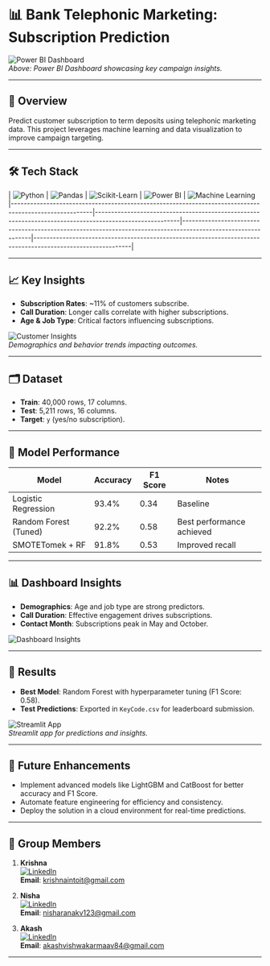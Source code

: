 # **📊 Bank Telephonic Marketing: Subscription Prediction**

![Power BI Dashboard](images/dashboard_overview.png)  
*Above: Power BI Dashboard showcasing key campaign insights.*

---

## **🔗 Overview**
Predict customer subscription to term deposits using telephonic marketing data. This project leverages machine learning and data visualization to improve campaign targeting.

---

## **🛠 Tech Stack**

| ![Python](https://img.shields.io/badge/Python-3776AB?style=for-the-badge&logo=python&logoColor=white) | ![Pandas](https://img.shields.io/badge/Pandas-150458?style=for-the-badge&logo=pandas&logoColor=white) | ![Scikit-Learn](https://img.shields.io/badge/Scikit--Learn-F7931E?style=for-the-badge&logo=scikit-learn&logoColor=white) | ![Power BI](https://img.shields.io/badge/Power_BI-F2C811?style=for-the-badge&logo=power-bi&logoColor=black) | ![Machine Learning](https://img.shields.io/badge/Machine%20Learning-FF6F61?style=for-the-badge&logo=appveyor&logoColor=white) 
|-------------------------------------------------------------------------------------------------------|--------------------------------------------------------------------------------------------------------|-------------------------------------------------------------------------------------------------------------|------------------------------------------------------------------------------------------------------------|

---

## **📈 Key Insights**
- **Subscription Rates**: ~11% of customers subscribe.
- **Call Duration**: Longer calls correlate with higher subscriptions.
- **Age & Job Type**: Critical factors influencing subscriptions.

![Customer Insights](images/customer_insights.png)  
*Demographics and behavior trends impacting outcomes.*

---

## **🗂 Dataset**
- **Train**: 40,000 rows, 17 columns.
- **Test**: 5,211 rows, 16 columns.
- **Target**: `y` (yes/no subscription).

---

## **🤖 Model Performance**

| **Model**           | **Accuracy** | **F1 Score** | **Notes**                 |
|----------------------|--------------|--------------|---------------------------|
| Logistic Regression  | 93.4%        | 0.34         | Baseline                  |
| Random Forest (Tuned)| 92.2%        | 0.58         | Best performance achieved |
| SMOTETomek + RF      | 91.8%        | 0.53         | Improved recall           |

---

## **📊 Dashboard Insights**
- **Demographics**: Age and job type are strong predictors.  
- **Call Duration**: Effective engagement drives subscriptions.  
- **Contact Month**: Subscriptions peak in May and October.

![Dashboard Insights](images/dashboard_trends.png)

---

## **📌 Results**
- **Best Model**: Random Forest with hyperparameter tuning (F1 Score: 0.58).  
- **Test Predictions**: Exported in `KeyCode.csv` for leaderboard submission.

![Streamlit App](images/streamlit_app.png)  
*Streamlit app for predictions and insights.*

---

## **🔮 Future Enhancements**
- Implement advanced models like LightGBM and CatBoost for better accuracy and F1 Score.
- Automate feature engineering for efficiency and consistency.
- Deploy the solution in a cloud environment for real-time predictions.

---

## **👥 Group Members**

1. **Krishna**  
   [![LinkedIn](https://img.shields.io/badge/LinkedIn-0A66C2?style=for-the-badge&logo=linkedin&logoColor=white)](https://www.linkedin.com/in/krushna-chandra-nayak-b18a55176/)  
   **Email**: krishnaintoit@gmail.com  

2. **Nisha**  
   [![LinkedIn](https://img.shields.io/badge/LinkedIn-0A66C2?style=for-the-badge&logo=linkedin&logoColor=white)](https://www.linkedin.com/in/nisha-rana-185189216/)  
   **Email**: nisharanakv123@gmail.com

3. **Akash**  
   [![LinkedIn](https://img.shields.io/badge/LinkedIn-0A66C2?style=for-the-badge&logo=linkedin&logoColor=white)](https://www.linkedin.com/in/ananya-example)  
   **Email**:   akashvishwakarmaav84@gmail.com

---
